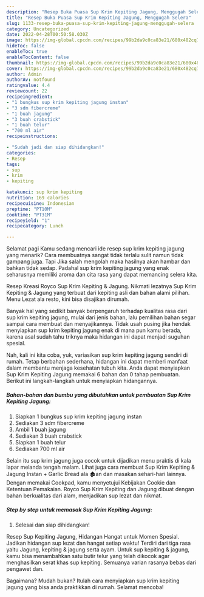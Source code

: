 ```yaml
---
description: "Resep Buka Puasa Sup Krim Kepiting Jagung, Menggugah Selera"
title: "Resep Buka Puasa Sup Krim Kepiting Jagung, Menggugah Selera"
slug: 1133-resep-buka-puasa-sup-krim-kepiting-jagung-menggugah-selera
category: Uncategorized
date: 2022-04-28T00:50:58.030Z
image: https://img-global.cpcdn.com/recipes/99b2da9c0ca83e21/680x482cq70/sup-krim-kepiting-jagung-foto-resep-utama.jpg
hideToc: false
enableToc: true
enableTocContent: false
thumbnail: https://img-global.cpcdn.com/recipes/99b2da9c0ca83e21/680x482cq70/sup-krim-kepiting-jagung-foto-resep-utama.jpg
cover: https://img-global.cpcdn.com/recipes/99b2da9c0ca83e21/680x482cq70/sup-krim-kepiting-jagung-foto-resep-utama.jpg
author: Admin
authorAv: notfound
ratingvalue: 4.4
reviewcount: 22
recipeingredient:
- "1 bungkus sup krim kepiting jagung instan"
- "3 sdm fibercreme"
- "1 buah jagung"
- "3 buah crabstick"
- "1 buah telur"
- "700 ml air"
recipeinstructions:

- "Sudah jadi dan siap dihidangkan!"
categories:
- Resep
tags:
- sup
- krim
- kepiting

katakunci: sup krim kepiting 
nutrition: 169 calories
recipecuisine: Indonesian
preptime: "PT10M"
cooktime: "PT31M"
recipeyield: "1"
recipecategory: Lunch

---
```



Selamat pagi Kamu sedang mencari ide resep sup krim kepiting jagung yang menarik? Cara membuatnya sangat tidak terlalu sulit namun tidak gampang juga. Tapi Jika salah mengolah maka hasilnya akan hambar dan bahkan tidak sedap. Padahal sup krim kepiting jagung yang enak seharusnya memiliki aroma dan cita rasa yang dapat memancing selera kita.


Resep Kreasi Royco Sup Krim Kepiting &amp; Jagung. Nikmati lezatnya Sup Krim Kepiting &amp; Jagung yang terbuat dari kepiting asli dan bahan alami pilihan. Menu Lezat ala resto, kini bisa disajikan dirumah.

Banyak hal yang sedikit banyak berpengaruh terhadap kualitas rasa dari sup krim kepiting jagung, mulai dari jenis bahan, lalu pemilihan bahan segar sampai cara membuat dan menyajikannya. Tidak usah pusing jika hendak menyiapkan sup krim kepiting jagung enak di mana pun kamu berada, karena asal sudah tahu triknya maka hidangan ini dapat menjadi suguhan spesial.


Nah, kali ini kita coba, yuk, variasikan sup krim kepiting jagung sendiri di rumah. Tetap berbahan sederhana, hidangan ini dapat memberi manfaat dalam membantu menjaga kesehatan tubuh kita. Anda dapat menyiapkan Sup Krim Kepiting Jagung memakai 6 bahan dan 0 tahap pembuatan. Berikut ini langkah-langkah untuk menyiapkan hidangannya.

<!--inarticleads1-->

##### Bahan-bahan dan bumbu yang dibutuhkan untuk pembuatan Sup Krim Kepiting Jagung:

1. Siapkan 1 bungkus sup krim kepiting jagung instan
1. Sediakan 3 sdm fibercreme
1. Ambil 1 buah jagung
1. Sediakan 3 buah crabstick
1. Siapkan 1 buah telur
1. Sediakan 700 ml air


Selain itu sup krim jagung juga cocok untuk dijadikan menu praktis di kala lapar melanda tengah malam. Lihat juga cara membuat Sup Krim Kepiting &amp; Jagung Instan + Garlic Bread ala 🏚an dan masakan sehari-hari lainnya. Dengan memakai Cookpad, kamu menyetujui Kebijakan Cookie dan Ketentuan Pemakaian. Royco Sup Krim Kepiting dan Jagung dibuat dengan bahan berkualitas dari alam, menjadikan sup lezat dan nikmat. 

<!--inarticleads2-->

##### Step by step untuk memasak Sup Krim Kepiting Jagung:


1. Selesai dan siap dihidangkan!

Resep Sup Kepiting Jagung, Hidangan Hangat untuk Momen Spesial. Jadikan hidangan sup lezat dan hangat setiap waktu! Terdiri dari tiga rasa yaitu Jagung, kepiting &amp; jagung serta ayam. Untuk sup kepiting &amp; jagung, kamu bisa menambahkan satu butir telur yang telah dikocok agar menghasilkan serat khas sup kepiting. Semuanya varian rasanya bebas dari pengawet dan. 

Bagaimana? Mudah bukan? Itulah cara menyiapkan sup krim kepiting jagung yang bisa anda praktikkan di rumah. Selamat mencoba!
